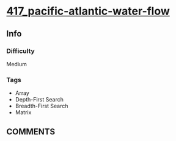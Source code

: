 # [417_pacific-atlantic-water-flow](https://leetcode.com/problems/pacific-atlantic-water-flow)

## Info

### Difficulty

Medium

### Tags

- Array
- Depth-First Search
- Breadth-First Search
- Matrix

## __COMMENTS__

> 
